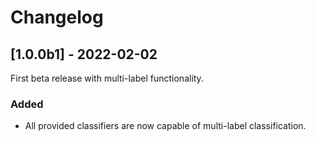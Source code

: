 # Changelog

## [1.0.0b1] - 2022-02-02

First beta release with multi-label functionality.

### Added

- All provided classifiers are now capable of multi-label classification.
